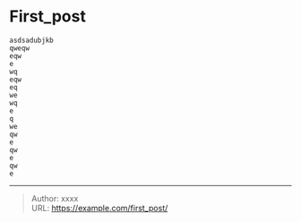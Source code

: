 # First_post

```
asdsadubjkb
qweqw
eqw
e
wq
eqw
eq
we
wq
e
q
we
qw
e
qw
e
qw
e
```


---

> Author: xxxx  
> URL: https://example.com/first_post/  

